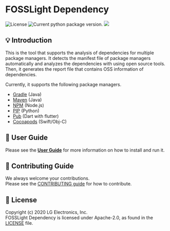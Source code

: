 <!--
Copyright (c) 2021 LG Electronics
SPDX-License-Identifier: Apache-2.0
 -->
 # FOSSLight Dependency

<img src="https://img.shields.io/pypi/l/fosslight_dependency" alt="License" /> <img src="https://img.shields.io/pypi/v/fosslight_dependency" alt="Current python package version." /> <img src="https://img.shields.io/pypi/pyversions/fosslight_dependency" />
</p>

## 💡 Introduction
This is the tool that supports the analysis of dependencies for multiple package managers. It detects the manifest file of package managers automatically and analyzes the dependencies with using open source tools. Then, it generates the report file that contains OSS information of dependencies.

Currently, it supports the following package managers.
* [Gradle](https://gradle.org/) (Java)
* [Maven](http://maven.apache.org/) (Java)
* [NPM](https://www.npmjs.com/) (Node.js)
* [PIP](https://pip.pypa.io/) (Python)
* [Pub](https://pub.dev/) (Dart with flutter)
* [Cocoapods](https://cocoapods.org/) (Swift/Obj-C)


## 📖 User Guide
Please see the [**User Guide**](https://github.com/fosslight/fosslight_dependency/blob/main/docs/user-guide.md) for more information on how to install and run it.


## 👏 Contributing Guide
We always welcome your contributions.  
Please see the [CONTRIBUTING guide](https://github.com/fosslight/fosslight_dependency/blob/main/CONTRIBUTING.md) for how to contribute.

## 📄 License

Copyright (c) 2020 LG Electronics, Inc.  
FOSSLight Dependency is licensed under Apache-2.0, as found in the [LICENSE](https://github.com/fosslight/fosslight_dependency/blob/main/LICENSE) file.
